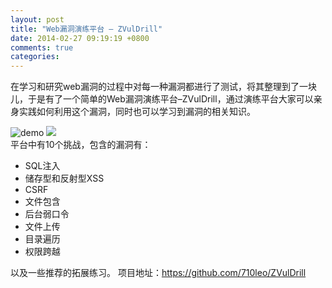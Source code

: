 ```yaml
---
layout: post
title: "Web漏洞演练平台 – ZVulDrill"
date: 2014-02-27 09:19:19 +0800
comments: true
categories: 
---
```

在学习和研究web漏洞的过程中对每一种漏洞都进行了测试，将其整理到了一块儿，于是有了一个简单的Web漏洞演练平台–ZVulDrill，通过演练平台大家可以亲身实践如何利用这个漏洞，同时也可以学习到漏洞的相关知识。

![demo](http://x2know.qiniudn.com/28653d0c62ba00c36b90bd7046984cea_r.jpg)
![](http://x2know.qiniudn.com/f078de7be140db6a63829cfe75be5cea_r.jpg)   
 平台中有10个挑战，包含的漏洞有：
- SQL注入
- 储存型和反射型XSS
- CSRF
- 文件包含
- 后台弱口令
- 文件上传
- 目录遍历
- 权限跨越

以及一些推荐的拓展练习。 项目地址：https://github.com/710leo/ZVulDrill